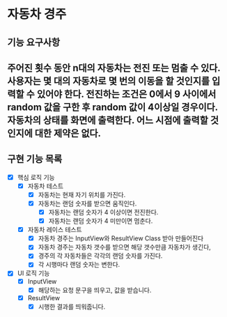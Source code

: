 # 자동차 경주

## 기능 요구사항
주어진 횟수 동안 n대의 자동차는 전진 또는 멈출 수 있다.
사용자는 몇 대의 자동차로 몇 번의 이동을 할 것인지를 입력할 수 있어야 한다.
전진하는 조건은 0에서 9 사이에서 random 값을 구한 후 random 값이 4이상일 경우이다.
자동차의 상태를 화면에 출력한다. 어느 시점에 출력할 것인지에 대한 제약은 없다.
---

## 구현 기능 목록

- [x] 핵심 로직 기능
  - [x] 자동차 테스트
    - [x] 자동차는 현재 자기 위치를 가진다.
    - [x] 자동차는 랜덤 숫자를 받으면 움직인다.
      - [x] 자동차는 랜덤 숫자가 4 이상이면 전진한다.
      - [x] 자동차는 랜덤 숫자가 4 미만이면 멈춘다.
  - [x] 자동차 레이스 테스트
    - [x] 자동차 경주는 InputView와 ResultView Class 받아 만들어진다
    - [x] 자동차 경주는 자동차 갯수를 받으면 해당 갯수만큼 자동차가 생긴다,
    - [x] 경주의 각 자동차들은 각각의 랜덤 숫자를 가진다.
    - [x] 각 시행마다 랜덤 숫자는 변한다.
- [x] UI 로직 기능
  - [x] InputView
    - [x] 해당하는 요청 문구을 띄우고, 값을 받습니다.
  - [x] ResultView
    - [x] 시행한 결과를 띄워줍니다.